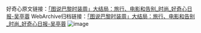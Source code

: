 好奇心原文链接：[「图说巴黎时装周」大结局：旅行、电影和告别_时尚_好奇心日报-吴亭蓉](https://www.qdaily.com/articles/2689.html)
WebArchive归档链接：[「图说巴黎时装周」大结局：旅行、电影和告别_时尚_好奇心日报-吴亭蓉](http://web.archive.org/web/20190623151309/https://www.qdaily.com/articles/2689.html)
![image](http://ww3.sinaimg.cn/large/007d5XDply1g3v6em9apqj30u0bupkjl)
